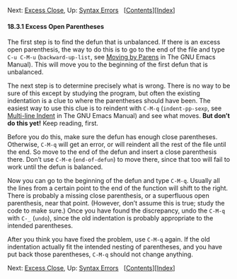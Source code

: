 <!-- This is the GNU Emacs Lisp Reference Manual
corresponding to Emacs version 27.2.

Copyright (C) 1990-1996, 1998-2021 Free Software Foundation,
Inc.

Permission is granted to copy, distribute and/or modify this document
under the terms of the GNU Free Documentation License, Version 1.3 or
any later version published by the Free Software Foundation; with the
Invariant Sections being "GNU General Public License," with the
Front-Cover Texts being "A GNU Manual," and with the Back-Cover
Texts as in (a) below.  A copy of the license is included in the
section entitled "GNU Free Documentation License."

(a) The FSF's Back-Cover Text is: "You have the freedom to copy and
modify this GNU manual.  Buying copies from the FSF supports it in
developing GNU and promoting software freedom." -->

<!-- Created by GNU Texinfo 6.7, http://www.gnu.org/software/texinfo/ -->

Next: [Excess Close](Excess-Close.html), Up: [Syntax Errors](Syntax-Errors.html)   \[[Contents](index.html#SEC_Contents "Table of contents")]\[[Index](Index.html "Index")]

#### 18.3.1 Excess Open Parentheses

The first step is to find the defun that is unbalanced. If there is an excess open parenthesis, the way to do this is to go to the end of the file and type `C-u C-M-u` (`backward-up-list`, see [Moving by Parens](https://www.gnu.org/software/emacs/manual/html_node/emacs/Moving-by-Parens.html#Moving-by-Parens) in The GNU Emacs Manual). This will move you to the beginning of the first defun that is unbalanced.

The next step is to determine precisely what is wrong. There is no way to be sure of this except by studying the program, but often the existing indentation is a clue to where the parentheses should have been. The easiest way to use this clue is to reindent with `C-M-q` (`indent-pp-sexp`, see [Multi-line Indent](https://www.gnu.org/software/emacs/manual/html_node/emacs/Multi_002dline-Indent.html#Multi_002dline-Indent) in The GNU Emacs Manual) and see what moves. **But don’t do this yet!** Keep reading, first.

Before you do this, make sure the defun has enough close parentheses. Otherwise, `C-M-q` will get an error, or will reindent all the rest of the file until the end. So move to the end of the defun and insert a close parenthesis there. Don’t use `C-M-e` (`end-of-defun`) to move there, since that too will fail to work until the defun is balanced.

Now you can go to the beginning of the defun and type `C-M-q`. Usually all the lines from a certain point to the end of the function will shift to the right. There is probably a missing close parenthesis, or a superfluous open parenthesis, near that point. (However, don’t assume this is true; study the code to make sure.) Once you have found the discrepancy, undo the `C-M-q` with `C-_` (`undo`), since the old indentation is probably appropriate to the intended parentheses.

After you think you have fixed the problem, use `C-M-q` again. If the old indentation actually fit the intended nesting of parentheses, and you have put back those parentheses, `C-M-q` should not change anything.

Next: [Excess Close](Excess-Close.html), Up: [Syntax Errors](Syntax-Errors.html)   \[[Contents](index.html#SEC_Contents "Table of contents")]\[[Index](Index.html "Index")]
